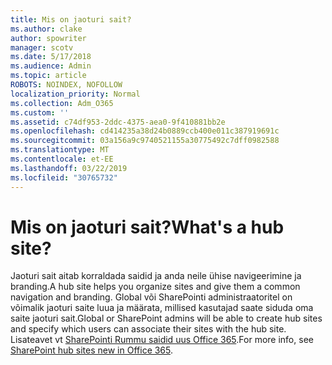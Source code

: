 ```yaml
---
title: Mis on jaoturi sait?
ms.author: clake
author: spowriter
manager: scotv
ms.date: 5/17/2018
ms.audience: Admin
ms.topic: article
ROBOTS: NOINDEX, NOFOLLOW
localization_priority: Normal
ms.collection: Adm_O365
ms.custom: ''
ms.assetid: c74df953-2ddc-4375-aea0-9f410881bb2e
ms.openlocfilehash: cd414235a38d24b0889ccb400e011c387919691c
ms.sourcegitcommit: 03a156a9c9740521155a30775492c7dff0982588
ms.translationtype: MT
ms.contentlocale: et-EE
ms.lasthandoff: 03/22/2019
ms.locfileid: "30765732"
---
```

# <a name="whats-a-hub-site"></a><span data-ttu-id="e5978-102">Mis on jaoturi sait?</span><span class="sxs-lookup"><span data-stu-id="e5978-102">What's a hub site?</span></span>

<span data-ttu-id="e5978-103">Jaoturi sait aitab korraldada saidid ja anda neile ühise navigeerimine ja branding.</span><span class="sxs-lookup"><span data-stu-id="e5978-103">A hub site helps you organize sites and give them a common navigation and branding.</span></span> <span data-ttu-id="e5978-104">Global või SharePointi administraatoritel on võimalik jaoturi saite luua ja määrata, millised kasutajad saate siduda oma saite jaoturi sait.</span><span class="sxs-lookup"><span data-stu-id="e5978-104">Global or SharePoint admins will be able to create hub sites and specify which users can associate their sites with the hub site.</span></span> <span data-ttu-id="e5978-105">Lisateavet vt [SharePointi Rummu saidid uus Office 365](https://go.microsoft.com/fwlink/?linkid=869388).</span><span class="sxs-lookup"><span data-stu-id="e5978-105">For more info, see [SharePoint hub sites new in Office 365](https://go.microsoft.com/fwlink/?linkid=869388).</span></span>
  

